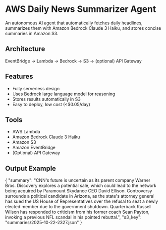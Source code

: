 # AWS Daily News Summarizer Agent

An autonomous AI agent that automatically fetches daily headlines, summarizes them with Amazon Bedrock Claude 3 Haiku, and stores concise summaries in Amazon S3.

## Architecture
EventBridge → Lambda → Bedrock → S3 → (optional) API Gateway

## Features
- Fully serverless design
- Uses Bedrock large language model for reasoning
- Stores results automatically in S3
- Easy to deploy, low cost (<$0.05/day)

## Tools
- AWS Lambda
- Amazon Bedrock Claude 3 Haiku
- Amazon S3
- Amazon EventBridge
- (Optional) API Gateway

## Output Example

{
  "summary": "CNN's future is uncertain as its parent company Warner Bros. Discovery explores a potential sale, which could lead to the network being acquired by Paramount Skydance CEO David Ellison. Controversy surrounds a political candidate in Arizona, as the state's attorney general has sued the US House of Representatives over the refusal to seat a newly elected member due to the government shutdown. Quarterback Russell Wilson has responded to criticism from his former coach Sean Payton, invoking a previous NFL scandal in his pointed rebuttal.",
  "s3_key": "summaries/2025-10-22-2327.json"
}
